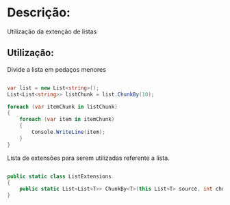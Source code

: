 # Descrição:

Utilização da extenção de listas

## Utilização:

Divide a lista em pedaços menores

```csharp

var list = new List<string>();
List<List<string>> listChunk = list.ChunkBy(10);

foreach (var itemChunk in listChunk)
{
    foreach (var item in itemChunk)
    {
        Console.WriteLine(item);
    }
}

```

Lista de extensões para serem utilizadas referente a lista.

```csharp

public static class ListExtensions
{
    public static List<List<T>> ChunkBy<T>(this List<T> source, int chunkSize);
}

```
